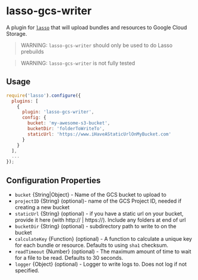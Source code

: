 # lasso-gcs-writer

A plugin for [`lasso`](https://github.com/lasso-js/lasso) that will
upload bundles and resources to Google Cloud Storage.

> WARNING: `lasso-gcs-writer` should only be used to do Lasso prebuilds

> WARNING: `lasso-gcs-writer` is not fully tested

## Usage

```js
require('lasso').configure({
  plugins: [
    {
      plugin: 'lasso-gcs-writer',
      config: {
        bucket: 'my-awesome-s3-bucket',
        bucketDir: 'folderToWriteTo',
        staticUrl: 'https://www.iHaveAStaticUrlOnMyBucket.com'
      }
    }
  ],
  ...
});
```

## Configuration Properties

- `bucket` {String|Object} - Name of the GCS bucket to upload to
- `projectID` {String} (optional)- name of the GCS Project ID, needed if creating a new bucket
- `staticUrl` {String} (optional) - if you have a static url on your bucket, provide it here (with http:// | https://). Include any folders at end of url
- `bucketDir` {String} (optional) - subdirectory path to write to on the bucket
- `calculateKey` {Function} (optional) - A function to calculate a unique key
for each bundle or resource. Defaults to using `sha1` checksum.
- `readTimeout` {Number} (optional) - The maximum amount of time to wait for a
file to be read. Defaults to 30 seconds.
- `logger` {Object} (optional) - Logger to write logs to. Does not log if not specified.
